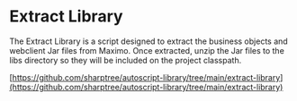 # Extract Library
The Extract Library is a script designed to extract the business objects and webclient Jar files from Maximo.
Once extracted, unzip the Jar files to the libs directory so they will be included on the project classpath.

[https://github.com/sharptree/autoscript-library/tree/main/extract-library](https://github.com/sharptree/autoscript-library/tree/main/extract-library)